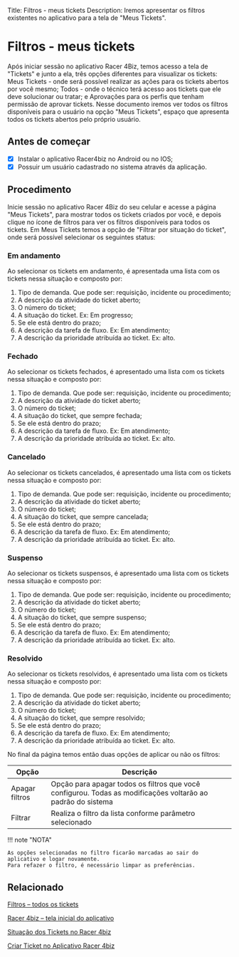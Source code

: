 Title: Filtros - meus tickets
Description: Iremos apresentar os filtros existentes no aplicativo para a tela de "Meus Tickets".

# Filtros - meus tickets

Após iniciar sessão no aplicativo Racer 4Biz, temos acesso a tela de "Tickets" e junto a ela, três opções diferentes para visualizar os tickets: Meus Tickets - onde será possível realizar as ações para os tickets abertos por você mesmo; Todos - onde o técnico terá acesso aos tickets que ele deve solucionar ou tratar; e Aprovações para os perfis que tenham permissão de aprovar tickets.
Nesse documento iremos ver todos os filtros disponíveis para o usuário na opção "Meus Tickets", espaço que apresenta todos os tickets abertos pelo próprio usuário.

## Antes de começar

- [x] Instalar o aplicativo Racer4biz no Android ou no IOS;  
- [x] Possuir um usuário cadastrado no sistema através da aplicação.

## Procedimento

Inicie sessão no aplicativo Racer 4Biz do seu celular e acesse a página "Meus Tickets", para mostrar todos os tickets criados por você, e depois clique no ícone de filtros para ver os filtros disponíveis para todos os tickets.
Em Meus Tickets temos a opção de "Filtrar por situação do ticket", onde será possível selecionar os seguintes status:

### Em andamento  
Ao selecionar os tickets em andamento, é apresentada uma lista com os tickets nessa situação e composto por:  
  
1. Tipo de demanda. Que pode ser: requisição, incidente ou procedimento;
2. A descrição da atividade do ticket aberto;
3. O número do ticket;
4. A situação do ticket. Ex: Em progresso;
5. Se ele está dentro do prazo;
6. A descrição da tarefa de fluxo. Ex: Em atendimento;
7. A descrição da prioridade atribuída ao ticket. Ex: alto.
    
### Fechado  
Ao selecionar os tickets fechados, é apresentado uma lista com os tickets nessa situação e composto por:

1. Tipo de demanda. Que pode ser: requisição, incidente ou procedimento;
2. A descrição da atividade do ticket aberto;
3. O número do ticket;
4. A situação do ticket, que sempre fechada;
5. Se ele está dentro do prazo;
6. A descrição da tarefa de fluxo. Ex: Em atendimento;
7. A descrição da prioridade atribuída ao ticket. Ex: alto.
    
### Cancelado  
Ao selecionar os tickets cancelados, é apresentado uma lista com os tickets nessa situação e composto por:

1. Tipo de demanda. Que pode ser: requisição, incidente ou procedimento;
2. A descrição da atividade do ticket aberto;
3. O número do ticket;
4. A situação do ticket, que sempre cancelada;
5. Se ele está dentro do prazo;
6. A descrição da tarefa de fluxo. Ex: Em atendimento;
7. A descrição da prioridade atribuída ao ticket. Ex: alto.
    
### Suspenso  
Ao selecionar os tickets suspensos, é apresentado uma lista com os tickets nessa situação e composto por:  

1. Tipo de demanda. Que pode ser: requisição, incidente ou procedimento;
2. A descrição da atividade do ticket aberto;
3. O número do ticket;
4. A situação do ticket, que sempre suspenso;
5. Se ele está dentro do prazo;
6. A descrição da tarefa de fluxo. Ex: Em atendimento;
7. A descrição da prioridade atribuída ao ticket. Ex: alto.
    
### Resolvido  
Ao selecionar os tickets resolvidos, é apresentado uma lista com os tickets nessa situação e composto por:

1. Tipo de demanda. Que pode ser: requisição, incidente ou procedimento;
2. A descrição da atividade do ticket aberto;
3. O número do ticket;
4. A situação do ticket, que sempre resolvido;
5. Se ele está dentro do prazo;
6. A descrição da tarefa de fluxo. Ex: Em atendimento;
7. A descrição da prioridade atribuída ao ticket. Ex: alto.

No final da página temos então duas opções de aplicar ou não os filtros:

|Opção|Descrição|
|-----|---------|
|Apagar filtros| Opção para apagar todos os filtros que você configurou. Todas as modificações voltarão ao padrão do sistema|
|Filtrar|Realiza o filtro da lista conforme parâmetro selecionado|

!!! note "NOTA"

    As opções selecionadas no filtro ficarão marcadas ao sair do aplicativo e logar novamente.  
    Para refazer o filtro, é necessário limpar as preferências.

## Relacionado

[Filtros – todos os tickets](/pt-br/4biz-helium/additional-features/racer-4biz-app/all-tickets-filter.html)

[Racer 4biz – tela inicial do aplicativo](/pt-br/4biz-helium/additional-features/racer-4biz-app/racer-homescreen.html)

[Situação dos Tickets no Racer 4biz](/pt-br/4biz-helium/additional-features/racer-4biz-app/ticket-status-racer.html)

[Criar Ticket no Aplicativo Racer 4biz](/pt-br/4biz-helium/additional-features/racer-4biz-app/create-ticket-racer.html)
